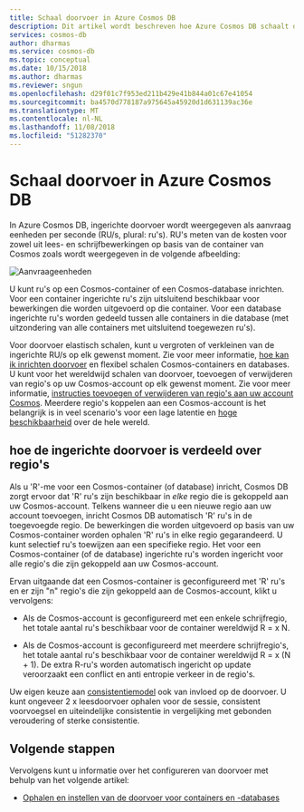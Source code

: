 ```yaml
---
title: Schaal doorvoer in Azure Cosmos DB
description: Dit artikel wordt beschreven hoe Azure Cosmos DB schaalt de doorvoer elastisch
services: cosmos-db
author: dharmas
ms.service: cosmos-db
ms.topic: conceptual
ms.date: 10/15/2018
ms.author: dharmas
ms.reviewer: sngun
ms.openlocfilehash: d29f01c7f953ed211b429e41b844a01c67e41054
ms.sourcegitcommit: ba4570d778187a975645a45920d1d631139ac36e
ms.translationtype: MT
ms.contentlocale: nl-NL
ms.lasthandoff: 11/08/2018
ms.locfileid: "51282370"
---
```

# <a name="scaling-throughput-in-azure-cosmos-db"></a>Schaal doorvoer in Azure Cosmos DB

In Azure Cosmos DB, ingerichte doorvoer wordt weergegeven als aanvraag eenheden per seconde (RU/s, plural: ru's). RU's meten van de kosten voor zowel uit lees- en schrijfbewerkingen op basis van de container van Cosmos zoals wordt weergegeven in de volgende afbeelding:

![Aanvraageenheden](./media/scale-throughput/figure1.png)

U kunt ru's op een Cosmos-container of een Cosmos-database inrichten. Voor een container ingerichte ru's zijn uitsluitend beschikbaar voor bewerkingen die worden uitgevoerd op die container. Voor een database ingerichte ru's worden gedeeld tussen alle containers in die database (met uitzondering van alle containers met uitsluitend toegewezen ru's).

Voor doorvoer elastisch schalen, kunt u vergroten of verkleinen van de ingerichte RU/s op elk gewenst moment. Zie voor meer informatie, [hoe kan ik inrichten doorvoer](set-throughput.md) en flexibel schalen Cosmos-containers en databases. U kunt voor het wereldwijd schalen van doorvoer, toevoegen of verwijderen van regio's op uw Cosmos-account op elk gewenst moment. Zie voor meer informatie, [instructies toevoegen of verwijderen van regio's aan uw account Cosmos](how-to-manage-database-account.md#addremove-regions-from-your-database-account). Meerdere regio's koppelen aan een Cosmos-account is het belangrijk is in veel scenario's voor een lage latentie en [hoge beschikbaarheid](high-availability.md) over de hele wereld.

## <a name="how-provisioned-throughput-is-distributed-across-regions"></a>hoe de ingerichte doorvoer is verdeeld over regio's

Als u 'R'-me voor een Cosmos-container (of database) inricht, Cosmos DB zorgt ervoor dat 'R' ru's zijn beschikbaar in *elke* regio die is gekoppeld aan uw Cosmos-account. Telkens wanneer die u een nieuwe regio aan uw account toevoegen, inricht Cosmos DB automatisch 'R' ru's in de toegevoegde regio. De bewerkingen die worden uitgevoerd op basis van uw Cosmos-container worden ophalen 'R' ru's in elke regio gegarandeerd. U kunt selectief ru's toewijzen aan een specifieke regio. Het voor een Cosmos-container (of de database) ingerichte ru's worden ingericht voor alle regio's die zijn gekoppeld aan uw Cosmos-account.

Ervan uitgaande dat een Cosmos-container is geconfigureerd met 'R' ru's en er zijn "n" regio's die zijn gekoppeld aan de Cosmos-account, klikt u vervolgens:

- Als de Cosmos-account is geconfigureerd met een enkele schrijfregio, het totale aantal ru's beschikbaar voor de container wereldwijd R = x N.

- Als de Cosmos-account is geconfigureerd met meerdere schrijfregio's, het totale aantal ru's beschikbaar voor de container wereldwijd R = x (N + 1). De extra R-ru's worden automatisch ingericht op update veroorzaakt een conflict en anti entropie verkeer in de regio's.

Uw eigen keuze aan [consistentiemodel](consistency-levels.md) ook van invloed op de doorvoer. U kunt ongeveer 2 x leesdoorvoer ophalen voor de sessie, consistent voorvoegsel en uiteindelijke consistentie in vergelijking met gebonden veroudering of sterke consistentie.

## <a name="next-steps"></a>Volgende stappen

Vervolgens kunt u informatie over het configureren van doorvoer met behulp van het volgende artikel:

* [Ophalen en instellen van de doorvoer voor containers en -databases](set-throughput.md) 

